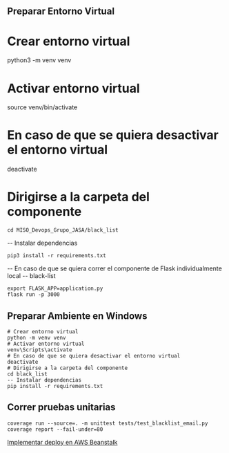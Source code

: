 ## Preparar Entorno Virtual

# Crear entorno virtual
python3 -m venv venv
# Activar entorno virtual
source venv/bin/activate
# En caso de que se quiera desactivar el entorno virtual
deactivate
# Dirigirse a la carpeta del componente
```
cd MISO_Devops_Grupo_JASA/black_list
```
-- Instalar dependencias
```
pip3 install -r requirements.txt
```
-- En caso de que se quiera correr el componente de Flask individualmente local
-- black-list
```
export FLASK_APP=application.py
flask run -p 3000
```

## Preparar Ambiente en Windows
```
# Crear entorno virtual
python -m venv venv
# Activar entorno virtual
venv\Scripts\activate
# En caso de que se quiera desactivar el entorno virtual
deactivate
# Dirigirse a la carpeta del componente
cd black_list
-- Instalar dependencias
pip install -r requirements.txt
```

## Correr pruebas unitarias
```
coverage run --source=. -m unittest tests/test_blacklist_email.py
coverage report --fail-under=80
```


[Implementar deploy en AWS Beanstalk](https://docs.aws.amazon.com/es_es/elasticbeanstalk/latest/dg/using-features.rolling-version-deploy.html)


